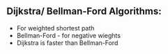 ## Dijkstra/ Bellman-Ford Algorithms:
- For weighted shortest path 
- Bellman-Ford - for negative wieghts 
- Dijkstra is faster than Bellman-Ford

